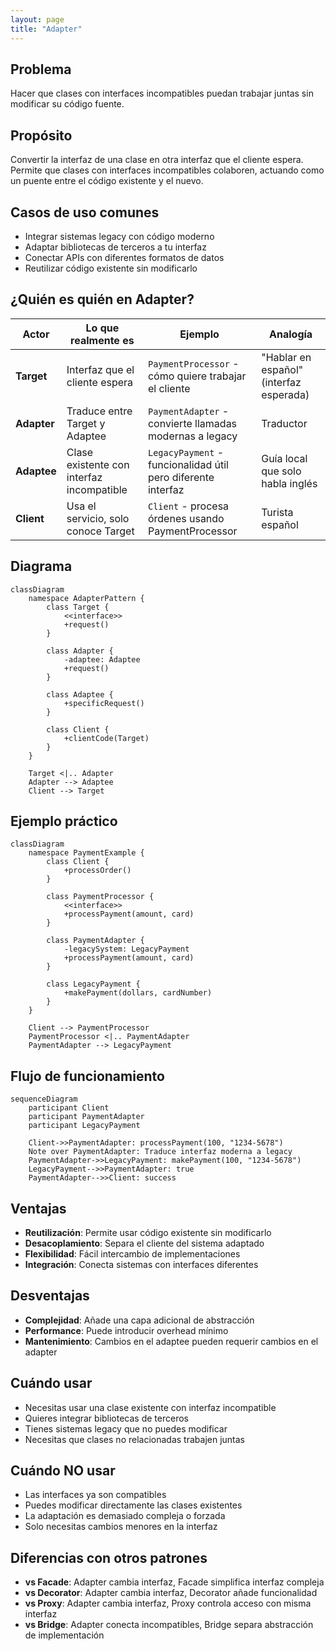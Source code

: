 ```yaml
---
layout: page
title: "Adapter"
---
```


## Problema
Hacer que clases con interfaces incompatibles puedan trabajar juntas sin modificar su código fuente.

## Propósito
Convertir la interfaz de una clase en otra interfaz que el cliente espera. Permite que clases con interfaces incompatibles colaboren, actuando como un puente entre el código existente y el nuevo.

## Casos de uso comunes
- Integrar sistemas legacy con código moderno
- Adaptar bibliotecas de terceros a tu interfaz
- Conectar APIs con diferentes formatos de datos
- Reutilizar código existente sin modificarlo

## ¿Quién es quién en Adapter?

| Actor | Lo que realmente es | Ejemplo | Analogía |
|-------|--------------------|---------|-----------|
| **Target** | Interfaz que el cliente espera | `PaymentProcessor` - cómo quiere trabajar el cliente | "Hablar en español" (interfaz esperada) |
| **Adapter** | Traduce entre Target y Adaptee | `PaymentAdapter` - convierte llamadas modernas a legacy | Traductor |
| **Adaptee** | Clase existente con interfaz incompatible | `LegacyPayment` - funcionalidad útil pero diferente interfaz | Guía local que solo habla inglés |
| **Client** | Usa el servicio, solo conoce Target | `Client` - procesa órdenes usando PaymentProcessor | Turista español |

## Diagrama

```mermaid
classDiagram
    namespace AdapterPattern {
        class Target {
            <<interface>>
            +request()
        }
        
        class Adapter {
            -adaptee: Adaptee
            +request()
        }
        
        class Adaptee {
            +specificRequest()
        }
        
        class Client {
            +clientCode(Target)
        }
    }
    
    Target <|.. Adapter
    Adapter --> Adaptee
    Client --> Target
```

## Ejemplo práctico

```mermaid
classDiagram
    namespace PaymentExample {
        class Client {
            +processOrder()
        }
        
        class PaymentProcessor {
            <<interface>>
            +processPayment(amount, card)
        }
        
        class PaymentAdapter {
            -legacySystem: LegacyPayment
            +processPayment(amount, card)
        }
        
        class LegacyPayment {
            +makePayment(dollars, cardNumber)
        }
    }
    
    Client --> PaymentProcessor
    PaymentProcessor <|.. PaymentAdapter
    PaymentAdapter --> LegacyPayment
```

## Flujo de funcionamiento

```mermaid
sequenceDiagram
    participant Client
    participant PaymentAdapter
    participant LegacyPayment
    
    Client->>PaymentAdapter: processPayment(100, "1234-5678")
    Note over PaymentAdapter: Traduce interfaz moderna a legacy
    PaymentAdapter->>LegacyPayment: makePayment(100, "1234-5678")
    LegacyPayment-->>PaymentAdapter: true
    PaymentAdapter-->>Client: success
```

## Ventajas
- **Reutilización**: Permite usar código existente sin modificarlo
- **Desacoplamiento**: Separa el cliente del sistema adaptado
- **Flexibilidad**: Fácil intercambio de implementaciones
- **Integración**: Conecta sistemas con interfaces diferentes

## Desventajas
- **Complejidad**: Añade una capa adicional de abstracción
- **Performance**: Puede introducir overhead mínimo
- **Mantenimiento**: Cambios en el adaptee pueden requerir cambios en el adapter

## Cuándo usar
- Necesitas usar una clase existente con interfaz incompatible
- Quieres integrar bibliotecas de terceros
- Tienes sistemas legacy que no puedes modificar
- Necesitas que clases no relacionadas trabajen juntas

## Cuándo NO usar
- Las interfaces ya son compatibles
- Puedes modificar directamente las clases existentes
- La adaptación es demasiado compleja o forzada
- Solo necesitas cambios menores en la interfaz

## Diferencias con otros patrones
- **vs Facade**: Adapter cambia interfaz, Facade simplifica interfaz compleja
- **vs Decorator**: Adapter cambia interfaz, Decorator añade funcionalidad
- **vs Proxy**: Adapter cambia interfaz, Proxy controla acceso con misma interfaz
- **vs Bridge**: Adapter conecta incompatibles, Bridge separa abstracción de implementación